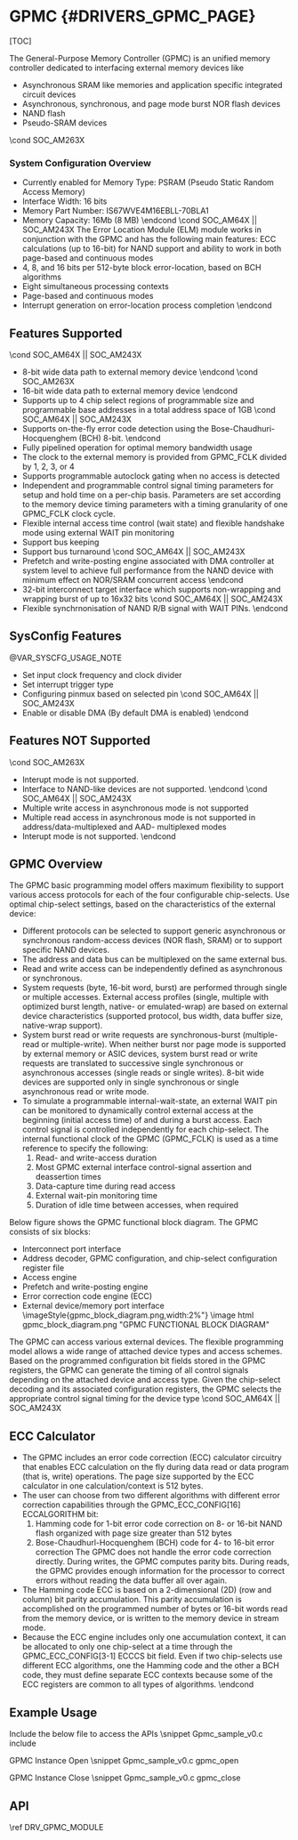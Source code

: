 # GPMC {#DRIVERS_GPMC_PAGE}

[TOC]

The General-Purpose Memory Controller (GPMC) is an unified memory controller dedicated to interfacing external memory devices like
- Asynchronous SRAM like memories and application specific integrated circuit devices
- Asynchronous, synchronous, and page mode burst NOR flash devices
- NAND flash
- Pseudo-SRAM devices

\cond SOC_AM263X
### System Configuration Overview
- Currently enabled for Memory Type: PSRAM (Pseudo Static Random Access Memory)
- Interface Width: 16 bits
- Memory Part Number: IS67WVE4M16EBLL-70BLA1
- Memory Capacity: 16Mb (8 MB)
\endcond
\cond SOC_AM64X || SOC_AM243X
The Error Location Module (ELM) module works in conjunction with the GPMC and has the following main features:
ECC calculations (up to 16-bit) for NAND support and ability to work in both page-based and continuous modes
- 4, 8, and 16 bits per 512-byte block error-location, based on BCH algorithms
- Eight simultaneous processing contexts
- Page-based and continuous modes
- Interrupt generation on error-location process completion
\endcond
## Features Supported

\cond SOC_AM64X || SOC_AM243X
- 8-bit wide data path to external memory device
\endcond
\cond SOC_AM263X
- 16-bit wide data path to external memory device
\endcond
- Supports up to 4 chip select regions of programmable size and programmable base addresses in a total
address space of 1GB
\cond SOC_AM64X || SOC_AM243X
- Supports on-the-fly error code detection using the Bose-Chaudhuri-Hocquenghem (BCH) 8-bit.
\endcond
- Fully pipelined operation for optimal memory bandwidth usage
- The clock to the external memory is provided from GPMC_FCLK divided by 1, 2, 3, or 4
- Supports programmable autoclock gating when no access is detected
- Independent and programmable control signal timing parameters for setup and hold time on a per-chip basis.
Parameters are set according to the memory device timing parameters with a timing granularity of one
GPMC_FCLK clock cycle.
- Flexible internal access time control (wait state) and flexible handshake mode using external WAIT pin monitoring
- Support bus keeping
- Support bus turnaround
\cond SOC_AM64X || SOC_AM243X
- Prefetch and write-posting engine associated with DMA controller at system level to achieve full performance
from the NAND device with minimum effect on NOR/SRAM concurrent access
\endcond
- 32-bit interconnect target interface which supports non-wrapping and wrapping burst of up to 16x32 bits
\cond SOC_AM64X || SOC_AM243X
- Flexible synchrnonisation of NAND R/B signal with WAIT PINs.
\endcond

## SysConfig Features

@VAR_SYSCFG_USAGE_NOTE

- Set input clock frequency and clock divider
- Set interrupt trigger type
- Configuring pinmux based on selected pin
\cond SOC_AM64X || SOC_AM243X
- Enable or disable DMA (By default DMA is enabled)
\endcond

## Features NOT Supported
\cond SOC_AM263X
- Interupt mode is not supported.
- Interface to NAND-like devices are not supported.
\endcond
\cond SOC_AM64X || SOC_AM243X
- Multiple write access in asynchronous mode is not supported
- Multiple read access in asynchronous mode is not supported in address/data-multiplexed and AAD-
multiplexed modes
- Interupt mode is not supported.
\endcond

## GPMC Overview

The GPMC basic programming model offers maximum flexibility to support various access protocols for each of
the four configurable chip-selects. Use optimal chip-select settings, based on the characteristics of the external
device:
- Different protocols can be selected to support generic asynchronous or synchronous random-access devices
(NOR flash, SRAM) or to support specific NAND devices.
- The address and data bus can be multiplexed on the same external bus.
- Read and write access can be independently defined as asynchronous or synchronous.
- System requests (byte, 16-bit word, burst) are performed through single or multiple accesses. External
access profiles (single, multiple with optimized burst length, native- or emulated-wrap) are based on external
device characteristics (supported protocol, bus width, data buffer size, native-wrap support).
- System burst read or write requests are synchronous-burst (multiple-read or multiple-write). When neither
burst nor page mode is supported by external memory or ASIC devices, system burst read or write requests
are translated to successive single synchronous or asynchronous accesses (single reads or single writes).
8-bit wide devices are supported only in single synchronous or single asynchronous read or write mode.
- To simulate a programmable internal-wait-state, an external WAIT pin can be monitored to dynamically
control external access at the beginning (initial access time) of and during a burst access.
Each control signal is controlled independently for each chip-select. The internal functional clock of the GPMC
(GPMC_FCLK) is used as a time reference to specify the following:
    1. Read- and write-access duration
    2. Most GPMC external interface control-signal assertion and deassertion times
    3. Data-capture time during read access
    4. External wait-pin monitoring time
    5. Duration of idle time between accesses, when required

Below figure shows the GPMC functional block diagram. The GPMC consists of six blocks:
- Interconnect port interface
- Address decoder, GPMC configuration, and chip-select configuration register file
- Access engine
- Prefetch and write-posting engine
- Error correction code engine (ECC)
- External device/memory port interface
\imageStyle{gpmc_block_diagram.png,width:2%"}
\image html gpmc_block_diagram.png "GPMC FUNCTIONAL BLOCK DIAGRAM"

The GPMC can access various external devices. The flexible programming model allows a wide range of
attached device types and access schemes.
Based on the programmed configuration bit fields stored in the GPMC registers, the GPMC can generate the
timing of all control signals depending on the attached device and access type.
Given the chip-select decoding and its associated configuration registers, the GPMC selects the appropriate
control signal timing for the device type
\cond SOC_AM64X || SOC_AM243X
## ECC Calculator
- The GPMC includes an error code correction (ECC) calculator circuitry that enables ECC calculation on the fly
during data read or data program (that is, write) operations. The page size supported by the ECC calculator in
one calculation/context is 512 bytes.
- The user can choose from two different algorithms with different error correction capabilities through the
GPMC_ECC_CONFIG[16] ECCALGORITHM bit:
    1. Hamming code for 1-bit error code correction on 8- or 16-bit NAND flash organized with page size greater
    than 512 bytes
    2. Bose-Chaudhurl-Hocquenghem (BCH) code for 4- to 16-bit error correction
The GPMC does not handle the error code correction directly. During writes, the GPMC computes parity bits.
During reads, the GPMC provides enough information for the processor to correct errors without reading the
data buffer all over again.
- The Hamming code ECC is based on a 2-dimensional (2D) (row and column) bit parity accumulation. This
parity accumulation is accomplished on the programmed number of bytes or 16-bit words read from the memory
device, or is written to the memory device in stream mode.
- Because the ECC engine includes only one accumulation context, it can be allocated to only one chip-select
at a time through the GPMC_ECC_CONFIG[3-1] ECCCS bit field. Even if two chip-selects use different ECC
algorithms, one the Hamming code and the other a BCH code, they must define separate ECC contexts because
some of the ECC registers are common to all types of algorithms.
\endcond

## Example Usage

Include the below file to access the APIs
\snippet Gpmc_sample_v0.c include

GPMC Instance Open
\snippet Gpmc_sample_v0.c gpmc_open

GPMC Instance Close
\snippet Gpmc_sample_v0.c gpmc_close


## API

\ref DRV_GPMC_MODULE